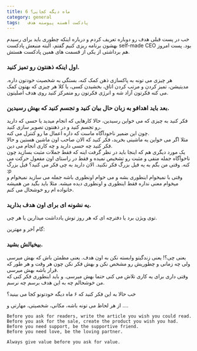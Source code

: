 ```yaml
---
title: 6 ماه دیگه کجایی؟
category: general
tags:   پادکست آهسته پیوسته هدف
---
```







خب در پست قبلی هدف رو دوباره تعریف کردم و درباره اینکه چطوری باید برای رسیدم بهشون برنامه ریزی کنیم گفتم، البته منبعش پادکست self-made CEO  بود. پست امروز هم برداشتی از یکی از قسمت های همین پادکست هستش.

### اول اینکه ذهنتون رو تمیز کنید.
 
هر چیزی می تونه به پاکسازی ذهن کمک کنه، بستگی به شخصیت خودتون داره. مدیتیشن، تمیز کردن و مرتب کردن اتاق، بخشیدن کسی، یا کلا هر چیزی که بهتون کمک می کنه فکرتون آزاد شه و انرژی فکرتون رو متمرکز کنید روی هدف اصلیتون.

### بعد باید اهدافو به زبان حال بیان کنید و تجسم کنید که بهش رسیدین.

فکر کنید به چیزی که می خواین رسیدین، حالا کارهایی که انجام میدید یا حسی که دارید رو تجسم کنید و در ذهنتون تصویر سازی کنید.<br/>
چون این ضمیر ناخودآگاه ماست که داره اعمال ما رو کنترل می کنه.<br/>
مثلا اگر می خواین یه ماشینی بخرید،  فکر کنید که الان صاحب اون ماشین هستین و حالا فکر کنید چه حسی دارید و چه کاری انجام می دین.<br/>
یک مورد دیگری هم که اینجا باید در نظر گرفت اینه که فقط جملات مثبت بسازید چون ناخوآگاه جمله منفی و مثبت رو تشخیص نمیده و فقط در راستای اون مفعول حرکت می کنه. وقتی من بگم به یه فیل بزرگ فکر نکنید. الان دارید به چی فکر می کنید؟ فیل بزرگ :p  <br/>
وقتی با نمیخوام اینطوری بشه و می خوام اونطوری باشه جمله می سازید نمیخوام و میخوام معنی نداره فقط اینطوری و اونطوری دیده میشه.
مثلا باید بگید من همیشه خانواده ام رو خوشحال می کنم.


### یه نشونه ای برای اون هدف بذارید.
 
توی ویژن برد یا دفترچه ای که هر روز توش یادداشت میذارین یا هر چی.<br/>

گام آخر و مهترین:<br/>
### بیخیالش بشید.

یعنی چی؟!
یعنی زندگیتو وابسته نکن به اون هدف. یعنی مطمئن باش که بهش میرسی ولی چه زمانی و چطوریش رو مشخص نکن و بهش فکر نکن چون هر وقت و هر طور که قرار باشه بهش میرسی.<br/>
وقتی داری برای یه کاری تلاش می کنی حتما بهش میرسی. و باید اینطوری فکر کنی که من خوشحالم چه به این هدف برسم چه نرسم.

خب حالا به این فکر کنید که ۶ ماه دیگه خودتونو کجا می بینید؟<br/>

از هر لحاظ می تونه باشه، مکانی، شخصیتی، مهارتی و ....

    Before you ask for readers, write the article you wish you could read.
    Before you ask for the sale, create the product you wish you had.
    Before you need support, be the supportive friend.
    Before you need love, be the loving partner.
    
    Always give value before you ask for value.